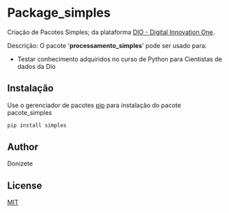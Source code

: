# Package_simples

Criação de Pacotes Simples; da plataforma [DIO - Digital Innovation One](https://web.dio.me/). 

Descrição: 
O pacote '**processamento_simples**' pode ser usado para:
* Testar conhecimento adquiridos no curso de Python para Cientistas de dados da Dio
	
	


	

## Instalação

Use o gerenciador de pacotes  [pip](https://pip.pypa.io/en/stable/) para instalação do pacote pacote_simples

```bash
pip install simples
```



## Author
Donizete

## License
[MIT](https://choosealicense.com/licenses/mit/)
